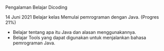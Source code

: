 Pengalaman Belajar Dicoding

14 Juni 2021
Belajar kelas Memulai pemrograman dengan Java. (Progres 21%)
* Belajar tentang apa itu Java dan alasan menggunakannya.
* Belajar Tools yang dapat digunakan untuk menjalankan bahasa pemrograman Java.
